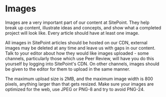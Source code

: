 # Images

Images are a very important part of our content at SitePoint. They help break up content, illustrate ideas and concepts, and show what a completed project will look like. Every article should have at least one image.

All images in SitePoint articles should be hosted on our CDN, external images may be deleted at any time and leave us with gaps in our content. Talk to your editor about how they would like images uploaded - some channels, particularly those which use Peer Review, will have you do this yourself by logging into SitePoint's CDN. On other channels, images should be given to the editor for them to upload in the same manner.

The maximum upload size is 2MB, and the maximum image width is 800 pixels, anything larger than that gets resized. Make sure your images are optimized for the web, use JPEG or PNG-8 and try to avoid PNG-24.
